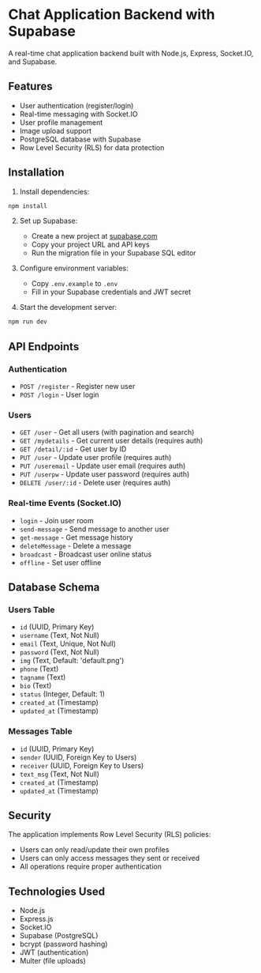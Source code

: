 # Chat Application Backend with Supabase

A real-time chat application backend built with Node.js, Express, Socket.IO, and Supabase.

## Features

- User authentication (register/login)
- Real-time messaging with Socket.IO
- User profile management
- Image upload support
- PostgreSQL database with Supabase
- Row Level Security (RLS) for data protection

## Installation

1. Install dependencies:
```bash
npm install
```

2. Set up Supabase:
   - Create a new project at [supabase.com](https://supabase.com)
   - Copy your project URL and API keys
   - Run the migration file in your Supabase SQL editor

3. Configure environment variables:
   - Copy `.env.example` to `.env`
   - Fill in your Supabase credentials and JWT secret

4. Start the development server:
```bash
npm run dev
```

## API Endpoints

### Authentication
- `POST /register` - Register new user
- `POST /login` - User login

### Users
- `GET /user` - Get all users (with pagination and search)
- `GET /mydetails` - Get current user details (requires auth)
- `GET /detail/:id` - Get user by ID
- `PUT /user` - Update user profile (requires auth)
- `PUT /useremail` - Update user email (requires auth)
- `PUT /userpw` - Update user password (requires auth)
- `DELETE /user/:id` - Delete user (requires auth)

### Real-time Events (Socket.IO)

- `login` - Join user room
- `send-message` - Send message to another user
- `get-message` - Get message history
- `deleteMessage` - Delete a message
- `broadcast` - Broadcast user online status
- `offline` - Set user offline

## Database Schema

### Users Table
- `id` (UUID, Primary Key)
- `username` (Text, Not Null)
- `email` (Text, Unique, Not Null)
- `password` (Text, Not Null)
- `img` (Text, Default: 'default.png')
- `phone` (Text)
- `tagname` (Text)
- `bio` (Text)
- `status` (Integer, Default: 1)
- `created_at` (Timestamp)
- `updated_at` (Timestamp)

### Messages Table
- `id` (UUID, Primary Key)
- `sender` (UUID, Foreign Key to Users)
- `receiver` (UUID, Foreign Key to Users)
- `text_msg` (Text, Not Null)
- `created_at` (Timestamp)
- `updated_at` (Timestamp)

## Security

The application implements Row Level Security (RLS) policies:
- Users can only read/update their own profiles
- Users can only access messages they sent or received
- All operations require proper authentication

## Technologies Used

- Node.js
- Express.js
- Socket.IO
- Supabase (PostgreSQL)
- bcrypt (password hashing)
- JWT (authentication)
- Multer (file uploads)